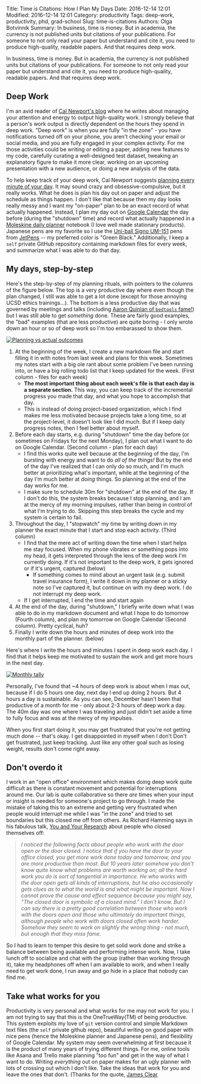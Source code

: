 Title: Time is Citations: How I Plan My Days
Date: 2016-12-14 12:01
Modified: 2016-12-14 12:01
Category: productivity
Tags: deep-work, productivity, phd, grad-school
Slug: time-is-citations
Authors: Olga Botvinnik
Summary: In business, time is money. But in academia, the currency is not published units but citations of your publications. For someone to not only read your paper but understand and cite it, you need to produce high-quality, readable papers. And that requires deep work.

In business, time is money. But in academia, the currency is not published units but citations of your publications. For someone to not only read your paper but understand and cite it, you need to produce high-quality, readable papers. And that requires deep work.

## Deep Work

I'm an avid reader of [Cal Newport's blog](http://calnewport.com/blog/) where he writes about managing your attention and energy to output high-quality work. I strongly believe that a person's work output is directly dependent on the hours they spend in deep work. "Deep work" is when you are fully "in the zone" - you have notifications turned off on your phone, you aren't checking your email or social media, and you are fully engaged in your complex activity. For me those activities could be writing or editing a paper, adding new features to my code, carefully curating a well-designed test dataset, tweaking an explanatory figure to make it more clear, working on an upcoming presentation with a new audience, or doing a new analysis of the data.

To help keep track of your deep work, Cal Newport suggests [planning every minute of your day](http://calnewport.com/blog/2013/12/21/deep-habits-the-importance-of-planning-every-minute-of-your-work-day/). It may sound crazy and obsessive-compulsive, but it really works. What he does is plan his day out on paper and adjust the schedule as things happen. I don't like that because then my day looks really messy and I want my "on-paper" plan to be an exact record of what actually happened. Instead, I plan my day out on [Google Calendar](https://calendar.google.com) the day before (during the "shutdown" time) and record what actually happened in a [Moleskine daily planner](https://www.amazon.com/Moleskine-Daily-Planner-Large-Black/dp/B015NG44KC/ref=dp_ob_title_bk) notebook (I love well made stationary products). Japanese pens are my favorite so I use the [Uni-ball Signo UM-151](http://www.jetpens.com/Uni-ball-Signo-UM-151-Gel-Pens/ct/286) pens from [JetPens](http://www.jetpens.com/blog/uni-ball-signo-a-comprehensive-guide/pt/639) -- my preferred color is "Green Black." Additionally, I keep a `self` private GitHub repository containing markdown files for every week, and summarize what I was able to do that day.

## My days, step-by-step

Here's the step-by-step of my planning rituals, with pointers to the columns of the figure below. The top is a very productive day where even though the plan changed, I still was able to get a lot done (except for those annoying UCSD ethics trainings...). The bottom is a less productive day that was governed by meetings and talks (including [Aaron Quinlan of `bedtools` fame!](https://twitter.com/gabepratt/status/801148674499690496)) but I was still able to get *something* done. These are fairly good examples, the "bad" examples (that are less productive) are quite boring - I only wrote down an hour or so of deep work so I'm too embarassed to show them.

[![Planning vs actual outcomes](/images/plan_vs_actual-150ppi.png)](/images/plan_vs_actual-300ppi.png)

1. At the beginning of the week, I create a new markdown file and start filling it in with notes from last week and plans for this week. Sometimes my notes start with a big ole rant about some problem I've been running into, or have a big rolling todo list that I keep updated for the week. (First column - files for each week)
	- **The most important thing about each week's file is that each day is a separate section.** This way, you can keep track of the incremental progress you made that day, and what you hope to accomplish that day. 
	- This is instead of doing project-based organization, which I find makes me less motivated because projects take a long time, so at the project-level, it doesn't look like I did much. But if I keep daily progress notes, then I feel better about myself.
1. Before each day starts, e.g. during "shutdown" time the day before (or sometimes on Fridays for the next Monday), I plan out what I want to do on Google Calendar. (Second column - plan for each day)
	- I find this works quite well because at the beginning of the day, I'm bursting with energy and want to do *all of the things!* But by the end of the day I've realized that I can only do so much, and I'm much better at prioritizing what's important, while at the beginning of the day I'm much better at *doing* things. So planning at the end of the day works for me.
 	- I make sure to schedule 30m for "shutdown" at the end of the day. If I don't do this, the system breaks because I stop planning, and I am at the mercy of my morning impulses, rather than being in control of what I'm trying to do. Skipping this step breaks the cycle and my system is certain to fail.
1. Throughout the day, I "stopwatch" my time by writing down in my planner the exact minute that I start and stop each activity. (Third column)
	- I find that the mere act of writing down the time when I start helps me stay focused. When my phone vibrates or something pops into my head, it gets interpreted through the lens of the deep work I'm currently doing. If it's not important to the deep work, it gets ignored or if it's urgent, captured (below)
	 	- If something comes to mind about an urgent task (e.g. submit travel insurance form), I write it down in my planner or a sticky note so I've captured it, but continue on with my deep work. I do not interrupt my deep work.
 	- If I get interrupted, I end the time and start again
1. At the end of the day, during "shutdown," I briefly write down what I was able to do in my markdown document and what I hope to do tomorrow (Fourth column), and plan my tomorrow on Google Calendar (Second column). Pretty cyclical, huh?
1. Finally I write down the hours and minutes of deep work into the monthly part of the planner. (below)

Here's where I write the hours and minutes I spent in deep work each day. I find that it helps keep me motivated to sustain the work and get more hours in the next day.

[![Monthly tally](/images/deep_work_monthly_tally.jpg)](/images/deep_work_monthly_tally.jpg)

Personally, I've found that ~4 hours of deep work is about when I max out, because if I do 5 hours one day, next day I end up doing 2 hours. But 4 hours a day is sustainable. As you can see, December hasn't been that productive of a month for me - only about 2-3 hours of deep work a day. The 40m day was one where I was traveling and just didn't set aside a time to fully focus and was at the mercy of my impulses.

When you first start doing it, you may get frustrated that you're not getting much done -- that's okay. I get disappointed in myself when I don't  Don't get frustrated, just keep tracking. Just like any other goal such as losing weight, results don't come right away.

## Don't overdo it

I work in an "open office" environment which makes doing deep work quite difficult as there is constant movement and potential for interruptions around me. Our lab is quite collaborative so there *are* times when your input or insight is needed for someone's project to go through. I made the mistake of taking this to an extreme and getting very frustrated when people would interrupt me while I was "in the zone" and tried to set boundaries but this closed me off from others. As Richard Hamming says in his fabulous talk, [You and Your Research](http://www.cs.virginia.edu/~robins/YouAndYourResearch.html) about people who closed themselves off:

> *I noticed the following facts about people who work with the door open or the door closed. I notice that if you have the door to your office closed, you get more work done today and tomorrow, and you are more productive than most. But 10 years later somehow you don't know quite know what problems are worth working on; all the hard work you do is sort of tangential in importance. He who works with the door open gets all kinds of interruptions, but he also occasionally gets clues as to what the world is and what might be important. Now I cannot prove the cause and effect sequence because you might say, "The closed door is symbolic of a closed mind." I don't know. But I can say there is a pretty good correlation between those who work with the doors open and those who ultimately do important things, although people who work with doors closed often work harder. Somehow they seem to work on slightly the wrong thing - not much, but enough that they miss fame.*

So I had to learn to temper this desire to get solid work done and strike a balance between being available and performing intense work. Now, I take lunch off to socialize and chat with the group (rather than working through it), take my headphones off when I am available to work, and when I really need to get work done, I run away and go hide in a place that nobody can find me.

## Take what works for you

Productivity is very personal and what works for me may not work for you. I am not trying to say that this is the OneTrueWay(TM) of being productive. This system exploits my love of `git` version control and simple Markdown text files (the `self` private github repo), beautiful writing on good paper with nice pens (hence the Moleskine planner and Japanese pens), and flexibility of Google Calendar. My system may seem overwhelming at first because it is the product of many years of trying different things. For me, online tools like Asana and Trello make planning "too fun" and get in the way of what I want to do. Writing *everything* out on paper makes for an ugly planner with lots of crossing out which I don't like. Take the ideas that work for you and leave the ones that don't. (Thanks for the quote, [James Clear](https://betterhumans.coach.me/do-more-of-what-already-works-e4ea4ef65b25#.3x38jsuxb!)

